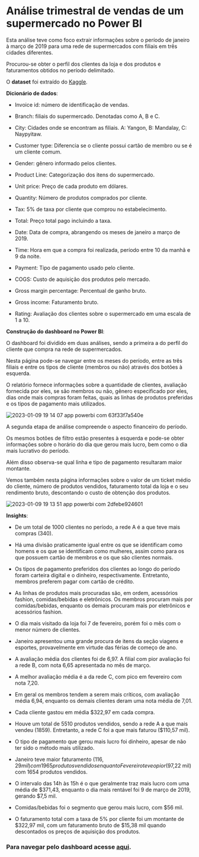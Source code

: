 # Análise trimestral de vendas de um supermercado no Power BI

Esta análise teve como foco extrair informações sobre o período de janeiro à março de 2019 para uma rede de supermercados com filiais em três cidades diferentes.

Procurou-se obter o perfil dos clientes da loja e dos produtos e faturamentos obtidos no período delimitado.

O **dataset** foi extraído do [Kaggle](https://www.kaggle.com/datasets/aungpyaeap/supermarket-sales).

**Dicionário de dados**:

+ Invoice id: número de identificação de vendas.

+	Branch: filiais do supermercado. Denotadas como A, B e C. 

+ City: Cidades onde se encontram as filiais. A: Yangon, B: Mandalay, C: Naypyitaw.

+ Customer type: Diferencia se o cliente possui cartão de membro ou se é um cliente comum.

+ Gender: gênero informado pelos clientes.

+	Product Line: Categorização dos itens do supermercado.

+ Unit price: Preço de cada produto em dólares.

+	Quantity: Número de produtos comprados por cliente.

+ Tax: 5% de taxa por cliente que comprou no estabelecimento.

+ Total: Preço total pago incluindo a taxa.

+ Date: Data de compra, abrangendo os meses de janeiro a março de 2019.

+ Time: Hora em que a compra foi realizada, período entre 10 da manhã e 9 da noite.

+	Payment: Tipo de pagamento usado pelo cliente.

+ COGS: Custo de aquisição dos produtos pelo mercado.

+ Gross margin percentage: Percentual de ganho bruto.

+ Gross income: Faturamento bruto.

+ Rating: Avaliação dos clientes sobre o supermercado em uma escala de 1 a 10.

**Construção do dashboard no Power BI**:

O dashboard foi dividido em duas análises, sendo a primeira a do perfil do cliente que compra na rede de supermercados.

Nesta página pode-se navegar entre os meses do período, entre as três filiais e entre os tipos de cliente (membros ou não) através dos botões à esquerda.

O relatório fornece informações sobre a quantidade de clientes, avaliação fornecida por eles, se são membros ou não, gênero especificado por eles, dias onde mais compras foram feitas, quais as linhas de produtos preferidas e os tipos de pagamento mais utilizados.



![2023-01-09 19 14 07 app powerbi com 63f33f7a540e](https://user-images.githubusercontent.com/121902546/211420914-448c5989-33fc-4fdd-bff3-8153d7e12410.png)

A segunda etapa de análise compreende o aspecto financeiro do período.

Os mesmos botões de filtro estão presentes à esquerda e pode-se obter informações sobre o horário do dia que gerou mais lucro, bem como o dia mais lucrativo do período.

Além disso observa-se qual linha e tipo de pagamento resultaram maior montante. 

Vemos também nesta página informações sobre o valor de um ticket médio do cliente, número de produtos vendidos, faturamento total da loja e o seu rendimento bruto, descontando o custo de obtenção dos produtos.


![2023-01-09 19 13 51 app powerbi com 2dfebe924601](https://user-images.githubusercontent.com/121902546/211422134-48b555ef-37c6-40d0-9830-61c5c1769bde.png)

**Insights**:

+ De um total de 1000 clientes no período, a rede A é a que teve mais compras (340).

+ Há uma divisão praticamente igual entre os que se identificam como homens e os que se identificam como mulheres, assim como para os que possuem cartão de membros e os que são clientes normais.

+ Os tipos de pagamento preferidos dos clientes ao longo do período foram carteira digital e o dinheiro, respectivamente. Entretanto, membros preferem pagar com cartão de crédito.

+ As linhas de produtos mais procuradas são, em ordem, acessórios fashion, comidas/bebidas e eletrônicos. Os membros procuram mais por comidas/bebidas, enquanto os demais procuram mais por eletrônicos e acessórios fashion.

+ O dia mais visitado da loja foi 7 de fevereiro, porém foi o mês com o menor número de clientes.

+ Janeiro apresentou uma grande procura de itens da seção viagens e esportes, provavelmente em virtude das férias de começo de ano.

+ A avaliação média dos clientes foi de 6,97. A filial com pior avaliação foi a rede B, com nota 6,65 apresentada no mês de março.

+ A melhor avaliação média é a da rede C, com pico em fevereiro com nota 7,20.

+ Em geral os membros tendem a serem mais críticos, com avaliação média 6,94, enquanto os demais clientes deram uma nota média de 7,01.

+ Cada cliente gastou em média $322,97 em cada compra.

+ Houve um total de 5510 produtos vendidos, sendo a rede A a que mais vendeu (1859). Entretanto, a rede C foi a que mais faturou ($110,57 mil).

+ O tipo de pagamento que gerou mais lucro foi dinheiro, apesar de não ter sido o método mais utilizado.

+ Janeiro teve maior faturamento ($116,29 mil) com 1965 produtos vendidos enquanto Fevereiro teve o pior ($97,22 mil) com 1654 produtos vendidos.

+ O intervalo das 14h às 15h é o que geralmente traz mais lucro com uma média de $371,43, enquanto o dia mais rentável foi 9 de março de 2019, gerando $7,5 mil.

+ Comidas/bebidas foi o segmento que gerou mais lucro, com $56 mil.

+ O faturamento total com a taxa de 5% por cliente foi um montante de $322,97 mil, com um faturamento bruto de $15,38 mil quando descontados os preços de aquisição dos produtos.

### **Para navegar pelo dashboard acesse [aqui](https://app.powerbi.com/view?r=eyJrIjoiZmIwMWU4ZjUtYWRkZi00Y2FiLTgwYTQtYjgzMjY3OWM2OWZiIiwidCI6IjJjOTUwZWUxLWY4ZWYtNDY1MS05ZmRiLTIwZjRjNjk0ZTAzYyJ9).** 
